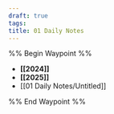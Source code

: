 ```yaml
---
draft: true
tags: 
title: 01 Daily Notes
---
```


%% Begin Waypoint %%
- **[[2024]]**
- **[[2025]]**
- [[01 Daily Notes/Untitled]]

%% End Waypoint %%
